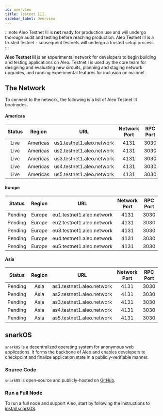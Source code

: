 ```yaml
---
id: overview
title: Testnet III.
sidebar_label: Overview
---
```


:::note
Aleo Testnet III is **not** ready for production use and will undergo thorough audit and testing before reaching production.
Aleo Testnet III is a trusted testnet - subsequent testnets will undergo a trusted setup process.
:::

**Aleo Testnet III** is an experimental network for developers to begin building and testing applications on Aleo.
Testnet I is used by the core team for designing and evaluating new circuits, planning and staging network upgrades,
and running experimental features for inclusion on mainnet.

## The Network

To connect to the network, the following is a list of Aleo Testnet III bootnodes.

#### Americas

| Status  | Region        | URL                       | Network Port | RPC Port |
|:-------:|:-------------:|---------------------------|:------------:|:--------:|
| Live    | Americas      | us1.testnet1.aleo.network |     4131     |   3030   |
| Live    | Americas      | us2.testnet1.aleo.network |     4131     |   3030   |
| Live    | Americas      | us3.testnet1.aleo.network |     4131     |   3030   |
| Live    | Americas      | us4.testnet1.aleo.network |     4131     |   3030   |
| Live    | Americas      | us5.testnet1.aleo.network |     4131     |   3030   |

#### Europe

| Status  | Region | URL                       | Network Port | RPC Port |
|:-------:|:------:|---------------------------|:------------:|:--------:|
| Pending | Europe | eu1.testnet1.aleo.network |     4131     |   3030   |
| Pending | Europe | eu2.testnet1.aleo.network |     4131     |   3030   |
| Pending | Europe | eu3.testnet1.aleo.network |     4131     |   3030   |
| Pending | Europe | eu4.testnet1.aleo.network |     4131     |   3030   |
| Pending | Europe | eu5.testnet1.aleo.network |     4131     |   3030   |

#### Asia

| Status  | Region | URL                       | Network Port | RPC Port |
|:-------:|:------:|---------------------------|:------------:|:--------:|
| Pending | Asia   | as1.testnet1.aleo.network |     4131     |   3030   |
| Pending | Asia   | as2.testnet1.aleo.network |     4131     |   3030   |
| Pending | Asia   | as3.testnet1.aleo.network |     4131     |   3030   |
| Pending | Asia   | as4.testnet1.aleo.network |     4131     |   3030   |
| Pending | Asia   | as5.testnet1.aleo.network |     4131     |   3030   |


## snarkOS

`snarkOS` is a decentralized operating system for anonymous web applications. It forms the backbone of Aleo and 
enables developers to checkpoint and finalize application state in a publicly-verifiable manner.

### Source Code

`snarkOS` is open-source and publicly-hosted on [GitHub](https://github.com/AleoHQ/snarkOS).

### Run a Full Node

To run a full node and support Aleo, start by following the instructions to [install snarkOS](01_installation.md).
